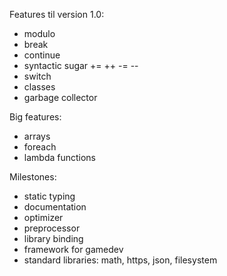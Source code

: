 
Features til version 1.0:
* modulo
* break
* continue
* syntactic sugar += ++ -= --
* switch
* classes
* garbage collector

Big features:
* arrays
* foreach
* lambda functions

Milestones:
* static typing
* documentation
* optimizer
* preprocessor
* library binding
* framework for gamedev
* standard libraries: math, https, json, filesystem